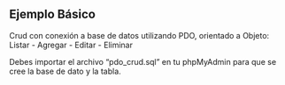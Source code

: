 ## Ejemplo Básico
Crud con conexión a base de datos utilizando PDO, orientado a Objeto: Listar - Agregar - Editar - Eliminar

Debes importar el archivo “pdo_crud.sql” en tu phpMyAdmin para que se cree la base de dato y la tabla.
